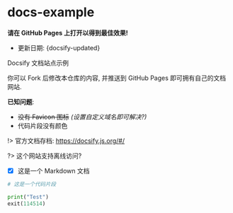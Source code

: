 # docs-example

**请在 GitHub Pages 上打开以得到最佳效果!**

- 更新日期: {docsify-updated}

Docsify 文档站点示例

你可以 Fork 后修改本仓库的内容, 并推送到 GitHub Pages 即可拥有自己的文档网站.

**已知问题**:
- ~~没有 Favicon 图标~~ _(设置自定义域名即可解决?)_
- 代码片段没有颜色

!> 官方文档存档: <https://docsify.js.org/#/>

?> 这个网站支持离线访问?

- [x] 这是一个 Markdown 文档

```python
# 这是一个代码片段

print("Test")
exit(114514)

```

